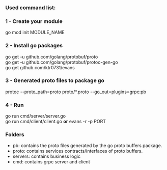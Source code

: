 ### Used command list:

### 1 - Create your module
go mod init MODULE_NAME

### 2 - Install go packages
go get -u github.com/golang/protobuf/proto <br/>
go get -u github.com/golang/protobuf/protoc-gen-go <br/>
go get github.com/ktr0731/evans <br/>

### 3 - Generated proto files to package go 
protoc --proto_path=proto proto/*.proto --go_out=plugins=grpc:pb

### 4 - Run
go run cmd/server/server.go <br />
go run cmd/client/client.go <b>or</b> evans -r -p PORT

### Folders

- pb: contains the proto files generated by the go proto buffers package.
- proto: contains services contracts/interfaces of proto buffers.
- servers: contains business logic
- cmd: contains grpc server and client